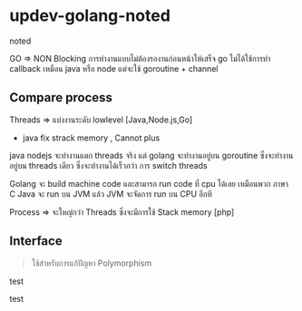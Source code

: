 # updev-golang-noted
noted 

GO => NON Blocking การทำงานแบบไม่ต้องรองานก่อนหน้าให้เสร็จ
go ไม่ได้ใช้การทำ callback เหมือน java หรือ node แต่จะใช้ goroutine + channel


## Compare process
Threads => แบ่งงานระดับ lowlevel
[Java,Node.js,Go]
- java fix strack memory , Cannot plus

java nodejs จะทำงานแตก threads จริง
แต่ golang จะทำงานอยู่บน goroutine ซึ่งจะทำงานอยู่บน threads เดียว ซึ่งจะทำงานได้เร็วกว่า การ switch threads

Golang จะ build machine code และสามารถ run code ที่ cpu ได้เลย เหมือนพวก ภาษา C
Java จะ run บน JVM แล้ว JVM จะจัดการ run บน CPU อีกที

Process => จะใหญ่กว่า Threads ซึ่งจะมีการใช้ Stack memory
[php]

## Interface
> ใช้สำหรับการแก้ปัญหา Polymorphism 

test

test
